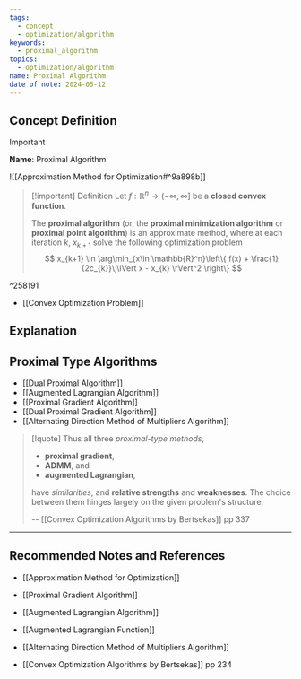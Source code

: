 ```yaml
---
tags:
  - concept
  - optimization/algorithm
keywords:
  - proximal_algorithm
topics:
  - optimization/algorithm
name: Proximal Algorithm
date of note: 2024-05-12
---
```


## Concept Definition

>[!important]
>**Name**: Proximal Algorithm

![[Approximation Method for Optimization#^9a898b]]


>[!important] Definition
>Let $f: \mathbb{R}^{n} \to (-\infty, \infty]$ be a **closed convex function**.
>
>The **proximal algorithm** (or, the **proximal minimization algorithm** or **proximal point algorithm**) is an approximate method, where at each iteration $k$, $x_{k+1}$ solve the following optimization problem
>$$
>x_{k+1} \in \arg\min_{x\in \mathbb{R}^n}\left\{ f(x) + \frac{1}{2c_{k}}\;\lVert x - x_{k} \rVert^2 \right\} 
>$$

^258191

- [[Convex Optimization Problem]]

## Explanation


## Proximal Type Algorithms

- [[Dual Proximal Algorithm]]
- [[Augmented Lagrangian Algorithm]]
- [[Proximal Gradient Algorithm]]
- [[Dual Proximal Gradient Algorithm]]
- [[Alternating Direction Method of Multipliers Algorithm]]

>[!quote]
>Thus all three *proximal-type methods*, 
>- **proximal gradient**, 
>- **ADMM**, and 
>- **augmented Lagrangian**, 
>
>have *similarities*, and **relative strengths** and **weaknesses**. The choice between them hinges largely on the given problem's structure.
>
>-- [[Convex Optimization Algorithms by Bertsekas]] pp 337



-----------
##  Recommended Notes and References


- [[Approximation Method for Optimization]]
- [[Proximal Gradient Algorithm]]
- [[Augmented Lagrangian Algorithm]]
- [[Augmented Lagrangian Function]]
- [[Alternating Direction Method of Multipliers Algorithm]]


- [[Convex Optimization Algorithms by Bertsekas]] pp 234